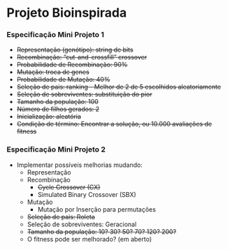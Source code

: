 # Projeto Bioinspirada
### Especificação Mini Projeto 1
* ~~Representação (genótipo): string de bits~~
* ~~Recombinação: “cut-and-crossfill” crossover~~
* ~~Probabilidade de Recombinação: 90%~~
* ~~Mutação: troca de genes~~
* ~~Probabilidade de Mutação: 40%~~
* ~~Seleção de pais: ranking - Melhor de 2 de 5 escolhidos aleatoriamente~~
* ~~Seleção de sobreviventes: substituição do pior~~
* ~~Tamanho da população: 100~~
* ~~Número de filhos gerados: 2~~
* ~~Inicialização: aleatória~~
* ~~Condição de término: Encontrar a solução, ou 10.000 avaliações de fitness~~

### Especificação Mini Projeto 2

* Implementar possíveis melhorias mudando:
    * Representação
    * Recombinação
        * ~~Cycle Crossover (CX)~~
        * Simulated Binary Crossover (SBX)
    * Mutação 
        * Mutação por Inserção para permutações
    * ~~Seleção de pais: Roleta~~
    * Seleção de sobreviventes: Geracional
    * ~~Tamanho da população: 10? 30? 50? 70? 120? 200?~~
    * O fitness pode ser melhorado? (em aberto)
